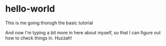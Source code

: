 # hello-world
This is me going thorugh the basic tutorial

And now I'm typing a bit more in here about myself, so that I can figure out how to check things in. Huzzah!

